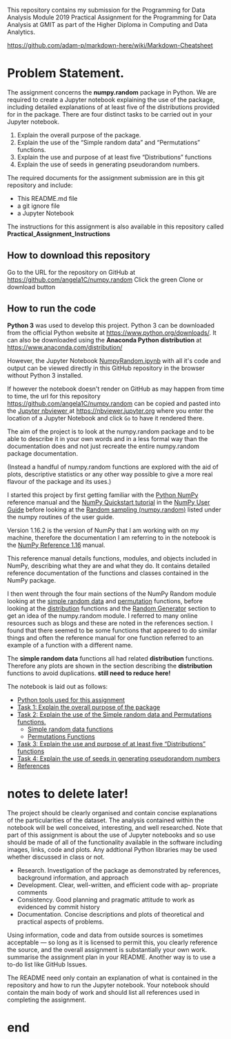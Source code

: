 This repository contains my submission for the Programming for Data Analysis Module 2019 Practical Assignment for the Programming for Data Analysis at GMIT as part of the Higher Diploma in Computing and Data Analytics.



https://github.com/adam-p/markdown-here/wiki/Markdown-Cheatsheet



# Problem Statement.

The assignment concerns the **numpy.random** package in Python. We are required to create a Jupyter notebook explaining the use of the package, including detailed explanations of at least five of the distributions provided for in the package. There are four distinct tasks to be carried out in your Jupyter notebook.

1. Explain the overall purpose of the package.
2. Explain the use of the “Simple random data” and “Permutations” functions.
3. Explain the use and purpose of at least five “Distributions” functions
4. Explain the use of seeds in generating pseudorandom numbers.

The required documents for the assignment submission are in this git repository and include:

- This README.md file
- a git ignore file
- a Jupyter Notebook

The instructions for this assignment is also available in this repository called **Practical_Assignment_Instructions**


## How to download this repository

Go to the URL for the repository on GitHub at https://github.com/angela1C/numpy.random
Click the green Clone or download button

## How to run the code

**Python 3** was used to develop this project. Python 3 can be downloaded from the official Python website at https://www.python.org/downloads/. It can also be downloaded using the **Anaconda Python distribution** at https://www.anaconda.com/distribution/

However, the Jupyter Notebook [NumpyRandom.ipynb](https://github.com/angela1C/numpy.random/blob/master/NumpyRandom.ipynb) with all it's code and output can be viewed directly in this GitHub repository in the browser without Python 3 installed.

If however the notebook doesn't render on GitHub as may happen from time to time, the url for this repository https://github.com/angela1C/numpy.random can be copied and pasted into the [Jupyter nbviewer ](https://nbviewer.jupyter.org ) at
https://nbviewer.jupyter.org  where you enter the location of a Jupyter Notebook and click `Go` to have it rendered there.

The aim of the project is to look at the numpy.random package and to be able to describe it in your own words and in a less formal way than the documentation does and not just recreate the entire numpy.random package documentation.

(Instead a handful of numpy.random functions are explored with the aid of plots, descriptive statistics or any other way possible to give a more real flavour of the package and its uses.)

I started this project by first getting familiar with the [Python NumPy](https://numpy.org/doc/1.16/reference/index.html#numpy-reference) reference manual and the [NumPy Quickstart tutorial](https://numpy.org/doc/1.16/user/quickstart.html) in the [NumPy User Guide](https://numpy.org/doc/1.16/user/index.html#numpy-user-guide) before looking at the [Random sampling (numpy.random)](https://numpy.org/doc/1.16/reference/routines.random.html) listed under the numpy routines of the user guide.

Version 1.16.2 is the version of NumPy that I am working with on my machine, therefore the documentation I am referring to in the notebook is the [NumPy Reference 1.16](https://numpy.org/doc/1.16/reference/index.html#numpy-reference) manual. 

This reference manual details functions, modules, and objects included in NumPy, describing what they are and what they do. It contains detailed reference documentation of the functions and classes contained in the NumPy package. 

I then went through the four main sections of the NumPy Random module looking at the [simple random data](https://numpy.org/doc/1.16/reference/routines.random.html#simple-random-data) and [permutation](https://numpy.org/doc/1.16/reference/routines.random.html#permutations) functions, before looking at the [distribution](https://numpy.org/doc/1.16/reference/routines.random.html#distributions) functions and the [Random Generator](https://numpy.org/doc/1.16/reference/routines.random.html#random-generator) section to get an idea of the numpy.random module. 
I referred to many online resources such as blogs and these are noted in the references section. 
I found that there seemed to be some functions that appeared to do similar things and often the reference manual for one function referred to an example of a function with a different name.

The **simple random data** functions all had related **distribution** functions. Therefore any plots are shown in the section describing the **distribution**  functions to avoid duplications. 
**still need to reduce here!**

The notebook is laid out as follows:

- [Python tools used for this assignment](#tools)
- [Task 1: Explain the overall purpose of the package](#task1)
- [Task 2: Explain the use of the Simple random data and Permutations functions.](#task2)
    - [Simple random data functions](#task2.1)
    - [Permutations Functions](#task2.2)
- [Task 3: Explain the use and purpose of at least five “Distributions” functions](#task3)
- [Task 4: Explain the use of seeds in generating pseudorandom numbers](#task4)
- [References](#references)
  


# notes to delete later!

The project should be clearly organised and contain concise explanations of the particularities of the dataset. The analysis contained within the notebook will be well conceived, interesting, and well researched. Note that part of this assignment is about the use of Jupyter notebooks and so use should be made of all of the functionality available in the software including images, links, code and plots. Any addtional Python libraries may be used whether discussed in class or not.

- Research. Investigation of the package as demonstrated by references, background information, and approach
- Development. Clear, well-written, and efficient code with ap- propriate comments
- Consistency. Good planning and pragmatic attitude to work as evidenced by commit history
- Documentation. Concise descriptions and plots of theoretical and practical aspects of problems.


Using information, code and data from outside sources is sometimes acceptable — so long as it is licensed to permit this, you clearly reference the source, and the overall assignment is substantially your own work.
summarise the assignment plan in your README. Another way is to use a to-do list like GitHub Issues.

The README need only contain an explanation of what is contained in the repository and how to run the Jupyter notebook. Your notebook should contain the main body of work and should list all references used in completing the assignment.

# end